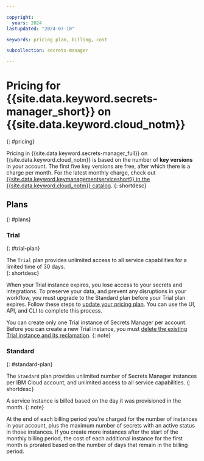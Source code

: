 ```yaml
---

copyright:
  years: 2024
lastupdated: "2024-07-10"

keywords: pricing plan, billing, cost

subcollection: secrets-manager

---
```


# Pricing for {{site.data.keyword.secrets-manager_short}} on {{site.data.keyword.cloud_notm}}
{: #pricing}


Pricing in {{site.data.keyword.secrets-manager_full}} on {{site.data.keyword.cloud_notm}} is based on the number of **key versions** in your account. The first five key versions are free, after which there is a charge per month. For the latest monthly charge, check out [{{site.data.keyword.keymanagementserviceshort}} in the {{site.data.keyword.cloud_notm}} catalog](/catalog/services/key-protect).
{: shortdesc}

## Plans
{: #plans}

### Trial
{: #trial-plan}

The `Trial` plan provides unlimited access to all service capabilities for a limited time of 30 days.  
{: shortdesc}

When your Trial instance expires, you lose access to your secrets and integrations. To preserve your data, and prevent any disruptions in your workflow, you must upgrade to the Standard plan before your Trial plan expires. Follow these steps to [update your pricing plan](/docs/billing-usage?topic=billing-usage-changing&interface=ui). You can use the UI, API, and CLI to complete this process.

You can create only one Trial instance of Secrets Manager per account. Before you can create a new Trial instance, you must [delete the existing Trial instance and its reclamation](/docs/secrets-manager?topic=secrets-manager-mng-data#service-delete).
{: note}

### Standard
{: #standard-plan}

The `Standard` plan provides unlimited number of Secrets Manager instances per IBM Cloud account, and unlimited access to all service capabilities.
{: shortdesc}

A service instance is billed based on the day it was provisioned in the month.
{: note}

At the end of each billing period you're charged for the number of instances in your account, plus the maximum number of secrets with an active status in those instances. If you create more instances after the start of the monthly billing period, the cost of each additional instance for the first month is prorated based on the number of days that remain in the billing period.
